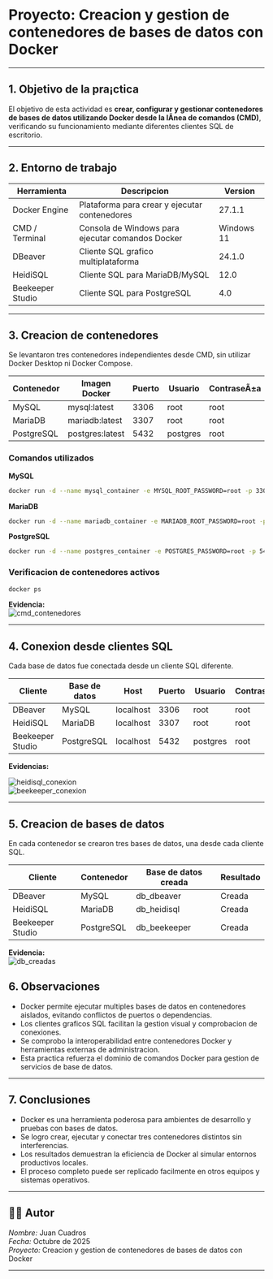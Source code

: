# Proyecto: Creacion y gestion de contenedores de bases de datos con Docker

---

## 1. Objetivo de la pra¡ctica

El objetivo de esta actividad es **crear, configurar y gestionar contenedores de bases de datos utilizando Docker desde la lÃ­nea de comandos (CMD)**, verificando su funcionamiento mediante diferentes clientes SQL de escritorio.

---

## 2. Entorno de trabajo

| Herramienta | Descripcion | Version |
|--------------|-------------|----------|
| Docker Engine | Plataforma para crear y ejecutar contenedores | 27.1.1 |
| CMD / Terminal | Consola de Windows para ejecutar comandos Docker | Windows 11 |
| DBeaver | Cliente SQL grafico multiplataforma | 24.1.0 |
| HeidiSQL | Cliente SQL para MariaDB/MySQL | 12.0 |
| Beekeeper Studio | Cliente SQL para PostgreSQL | 4.0 |

---

## 3. Creacion de contenedores

Se levantaron tres contenedores independientes desde CMD, sin utilizar Docker Desktop ni Docker Compose.

| Contenedor | Imagen Docker | Puerto | Usuario | ContraseÃ±a |
|-------------|----------------|---------|-----------|-------------|
| MySQL | mysql:latest | 3306 | root | root |
| MariaDB | mariadb:latest | 3307 | root | root |
| PostgreSQL | postgres:latest | 5432 | postgres | root |

### Comandos utilizados

**MySQL**
```bash
docker run -d --name mysql_container -e MYSQL_ROOT_PASSWORD=root -p 3306:3306 mysql:latest
```

**MariaDB**
```bash
docker run -d --name mariadb_container -e MARIADB_ROOT_PASSWORD=root -p 3307:3306 mariadb:latest
```

**PostgreSQL**
```bash
docker run -d --name postgres_container -e POSTGRES_PASSWORD=root -p 5432:5432 postgres:latest
```

### Verificacion de contenedores activos
```bash
docker ps
```

**Evidencia:**  
![cmd_contenedores](evidencias/cmd_contenedores.png)

---

## 4. Conexion desde clientes SQL

Cada base de datos fue conectada desde un cliente SQL diferente.

| Cliente | Base de datos | Host | Puerto | Usuario | ContraseÃ±a | Estado |
|----------|----------------|-------|---------|-----------|-------------|---------|
| DBeaver | MySQL | localhost | 3306 | root | root | Conectado |
| HeidiSQL | MariaDB | localhost | 3307 | root | root | Conectado |
| Beekeeper Studio | PostgreSQL | localhost | 5432 | postgres | root | Conectado |

**Evidencias:**  

![heidisql_conexion](evidencias/heidisql_conexion.png)  
![beekeeper_conexion](evidencias/beekeeper_conexion.png)

---

## 5. Creacion de bases de datos

En cada contenedor se crearon tres bases de datos, una desde cada cliente SQL.

| Cliente | Contenedor | Base de datos creada | Resultado |
|----------|-------------|----------------------|------------|
| DBeaver | MySQL | db_dbeaver | Creada |
| HeidiSQL | MariaDB | db_heidisql | Creada |
| Beekeeper Studio | PostgreSQL | db_beekeeper | Creada |

**Evidencia:**  
![db_creadas](evidencias/db_creadas.png)



## 6. Observaciones

- Docker permite ejecutar multiples bases de datos en contenedores aislados, evitando conflictos de puertos o dependencias.
- Los clientes graficos SQL facilitan la gestion visual y comprobacion de conexiones.
- Se comprobo la interoperabilidad entre contenedores Docker y herramientas externas de administracion.
- Esta practica refuerza el dominio de comandos Docker para gestion de servicios de base de datos.

---


## 7. Conclusiones

- Docker es una herramienta poderosa para ambientes de desarrollo y pruebas con bases de datos.  
- Se logro crear, ejecutar y conectar tres contenedores distintos sin interferencias.  
- Los resultados demuestran la eficiencia de Docker al simular entornos productivos locales.  
- El proceso completo puede ser replicado facilmente en otros equipos y sistemas operativos.

---

## 👨‍💻 Autor
*Nombre:* Juan Cuadros  
*Fecha:* Octubre de 2025  
*Proyecto:*  Creacion y gestion de contenedores de bases de datos con Docker

---
